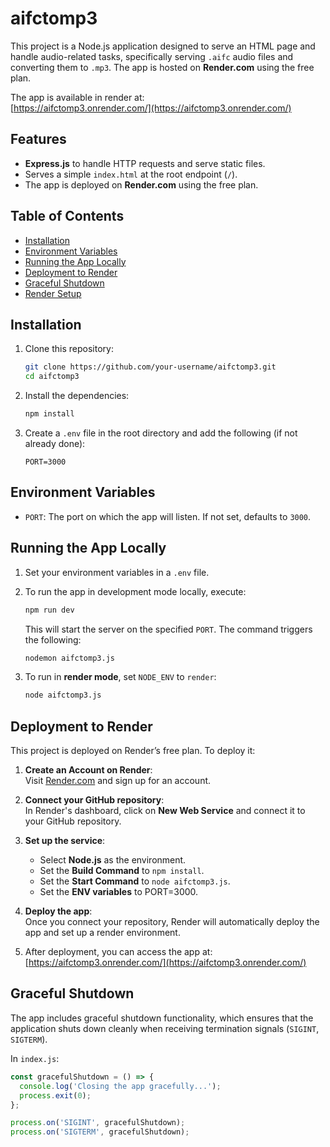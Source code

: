 # aifctomp3

This project is a Node.js application designed to serve an HTML page and handle audio-related tasks, specifically serving `.aifc` audio files and converting them to `.mp3`. The app is hosted on **Render.com** using the free plan.

The app is available in render at:  
[https://aifctomp3.onrender.com/](https://aifctomp3.onrender.com/)

## Features

- **Express.js** to handle HTTP requests and serve static files.
- Serves a simple `index.html` at the root endpoint (`/`).
- The app is deployed on **Render.com** using the free plan.

## Table of Contents

- [Installation](#installation)
- [Environment Variables](#environment-variables)
- [Running the App Locally](#running-the-app-locally)
- [Deployment to Render](#deployment-to-render)
- [Graceful Shutdown](#graceful-shutdown)
- [Render Setup](#render-setup)

## Installation

1. Clone this repository:

    ```bash
    git clone https://github.com/your-username/aifctomp3.git
    cd aifctomp3
    ```

2. Install the dependencies:

    ```bash
    npm install
    ```

3. Create a `.env` file in the root directory and add the following (if not already done):

    ```
    PORT=3000
    ```

## Environment Variables

- `PORT`: The port on which the app will listen. If not set, defaults to `3000`.

## Running the App Locally

1. Set your environment variables in a `.env` file.

2. To run the app in development mode locally, execute:

    ```bash
    npm run dev
    ```

    This will start the server on the specified `PORT`. The command triggers the following:

    ```bash
    nodemon aifctomp3.js
    ```

3. To run in **render mode**, set `NODE_ENV` to `render`:

    ```bash
    node aifctomp3.js
    ```

## Deployment to Render

This project is deployed on Render’s free plan. To deploy it:

1. **Create an Account on Render**:  
   Visit [Render.com](https://render.com) and sign up for an account.

2. **Connect your GitHub repository**:  
   In Render's dashboard, click on **New Web Service** and connect it to your GitHub repository.

3. **Set up the service**:  
   - Select **Node.js** as the environment.
   - Set the **Build Command** to `npm install`.
   - Set the **Start Command** to `node aifctomp3.js`.
   - Set the **ENV variables** to PORT=3000.

4. **Deploy the app**:  
   Once you connect your repository, Render will automatically deploy the app and set up a render environment.

5. After deployment, you can access the app at:  
   [https://aifctomp3.onrender.com/](https://aifctomp3.onrender.com/)

## Graceful Shutdown

The app includes graceful shutdown functionality, which ensures that the application shuts down cleanly when receiving termination signals (`SIGINT`, `SIGTERM`).

In `index.js`:

```javascript
const gracefulShutdown = () => {
  console.log('Closing the app gracefully...');
  process.exit(0);
};

process.on('SIGINT', gracefulShutdown);
process.on('SIGTERM', gracefulShutdown);